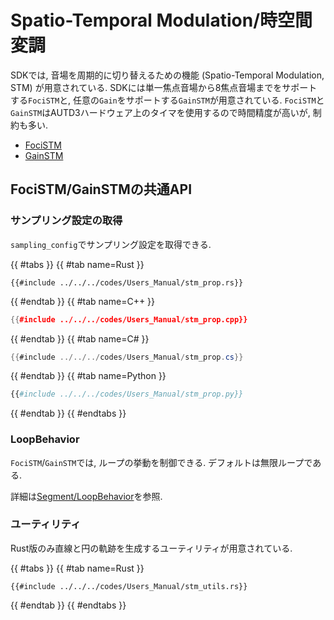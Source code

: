 # Spatio-Temporal Modulation/時空間変調

SDKでは, 音場を周期的に切り替えるための機能 (Spatio-Temporal Modulation, STM) が用意されている.
SDKには単一焦点音場から8焦点音場までをサポートする`FociSTM`と, 任意の`Gain`をサポートする`GainSTM`が用意されている.
`FociSTM`と`GainSTM`はAUTD3ハードウェア上のタイマを使用するので時間精度が高いが, 制約も多い.

- [FociSTM](./stm/focus.md)
- [GainSTM](./stm/gain.md)

## FociSTM/GainSTMの共通API

### サンプリング設定の取得

`sampling_config`でサンプリング設定を取得できる.

{{ #tabs }}
{{ #tab name=Rust }}
```rust,edition2024
{{#include ../../../codes/Users_Manual/stm_prop.rs}}
```
{{ #endtab }}
{{ #tab name=C++ }}
```cpp
{{#include ../../../codes/Users_Manual/stm_prop.cpp}}
```
{{ #endtab }}
{{ #tab name=C# }}
```cs
{{#include ../../../codes/Users_Manual/stm_prop.cs}}
```
{{ #endtab }}
{{ #tab name=Python }}
```python
{{#include ../../../codes/Users_Manual/stm_prop.py}}
```
{{ #endtab }}
{{ #endtabs }}

### LoopBehavior

`FociSTM`/`GainSTM`では, ループの挙動を制御できる.
デフォルトは無限ループである.

詳細は[Segment/LoopBehavior](./segment.md)を参照.

### ユーティリティ

Rust版のみ直線と円の軌跡を生成するユーティリティが用意されている.



{{ #tabs }}
{{ #tab name=Rust }}
```rust,edition2024
{{#include ../../../codes/Users_Manual/stm_utils.rs}}
```
{{ #endtab }}
{{ #endtabs }}
